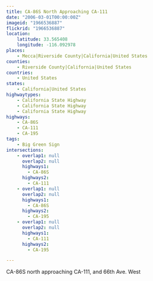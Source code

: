 ```yaml
---
title: CA-86S North Approaching CA-111
date: "2006-03-01T00:00:00Z"
imageid: "1966536887"
flickrid: "1966536887"
location:
    latitude: 33.565408
    longitude: -116.092978
places:
    - Mecca|Riverside County|California|United States
counties:
    - Riverside County|California|United States
countries:
    - United States
states:
    - California|United States
highwaytypes:
    - California State Highway
    - California State Highway
    - California State Highway
highways:
    - CA-86S
    - CA-111
    - CA-195
tags:
    - Big Green Sign
intersections:
    - overlap1: null
      overlap2: null
      highways1:
        - CA-86S
      highways2:
        - CA-111
    - overlap1: null
      overlap2: null
      highways1:
        - CA-86S
      highways2:
        - CA-195
    - overlap1: null
      overlap2: null
      highways1:
        - CA-111
      highways2:
        - CA-195

---
```

CA-86S north approaching CA-111, and 66th Ave. West